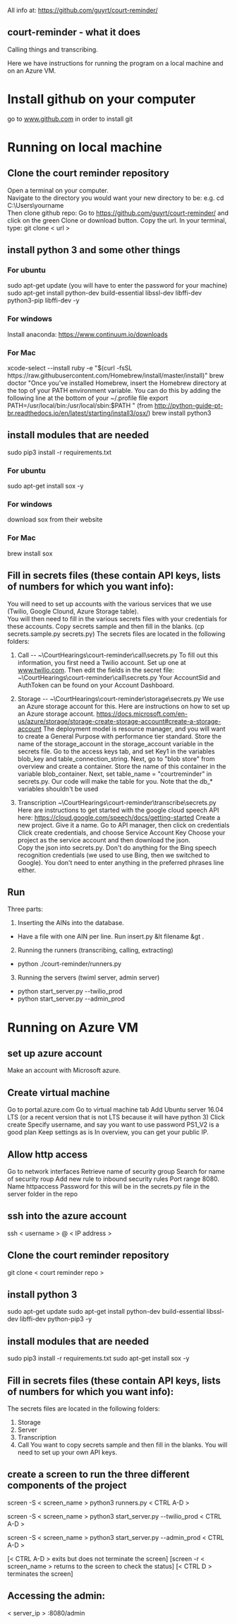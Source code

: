 All info at: https://github.com/guyrt/court-reminder/

## court-reminder - what it does
Calling things and transcribing.  

Here we have instructions for running the program on a local machine and on an Azure VM.

# Install github on your computer
go to www.github.com in order to install git

# Running on local machine 
## Clone the court reminder repository
Open a terminal on your computer.  
Navigate to the directory you would want your new directory to be:
e.g. cd C:\Users\yourname\
Then clone github repo:
Go to https://github.com/guyrt/court-reminder/ and click on the green Clone or download button.  Copy the url. 
In your terminal, type:
git clone &lt; url &gt;

## install python 3 and some other things
### For ubuntu
sudo apt-get update (you will have to enter the password for your machine)
sudo apt-get install python-dev build-essential libssl-dev libffi-dev python3-pip libffi-dev -y
### For windows
Install anaconda: https://www.continuum.io/downloads
### For Mac
xcode-select --install
ruby -e "$(curl -fsSL https://raw.githubusercontent.com/Homebrew/install/master/install)"
brew doctor
"Once you’ve installed Homebrew, insert the Homebrew directory at the top of your PATH environment variable. You can do this by adding the following line at the bottom of your ~/.profile file
export PATH=/usr/local/bin:/usr/local/sbin:$PATH
" (from http://python-guide-pt-br.readthedocs.io/en/latest/starting/install3/osx/)
brew install python3

## install modules that are needed
sudo pip3 install -r requirements.txt
### For ubuntu
sudo apt-get install sox -y
### For windows
download sox from their website
### For Mac
brew install sox

## Fill in secrets files (these contain API keys, lists of numbers for which you want info):
You will need to set up accounts with the various services that we use (Twilio, Google Clound, Azure Storage table).  
You will then need to fill in the various secrets files with your credentials for these accounts.  Copy secrets sample and then fill in the blanks.  (cp secrets.sample.py secrets.py)
The secrets files are located in the following folders:

  1. Call -- ~\CourtHearings\court-reminder\call\secrets.py
  To fill out this information, you first need a Twilio account. Set up one at www.twilio.com.  Then edit the fields in the secret file: ~\CourtHearings\court-reminder\call\secrets.py
  Your AccountSid and AuthToken can be found on your Account Dashboard. 
 
  2. Storage -- ~\CourtHearings\court-reminder\storage\secrets.py
  We use an Azure storage account for this.  Here are instructions on how to set up an Azure storage account. 
  https://docs.microsoft.com/en-us/azure/storage/storage-create-storage-account#create-a-storage-account
  The deployment model is resource manager, and you will want to create a General Purpose with performance tier standard.  Store the name of the storage_account in the storage_account variable in the secrets file.  Go to the access keys tab, and set Key1 in the variables blob_key and table_connection_string.
Next, go to "blob store" from overview and create a container. Store the name of this container in the variable blob_container. 
Next, set table_name = "courtreminder" in secrets.py. Our code will make the table for you. 
Note that the db_* variables shouldn't be used
  
  3. Transcription  ~\CourtHearings\court-reminder\transcribe\secrets.py
  Here are instructions to get started with the google cloud speech API here:
  https://cloud.google.com/speech/docs/getting-started
  Create a new project.  Give it a name. 
  Go to API manager, then click on credentials
  Click create credentials, and choose Service Account Key
  Choose your project as the service account and then download the json.  
  Copy the json into secrets.py. Don't do anything for the Bing speech recognition credentials (we used to use Bing, then we switched to Google).  You don't need to enter anything in the preferred phrases line either.
  
## Run
Three parts:
1. Inserting the AINs into the database.
- Have a file with one AIN per line.  Run insert.py &lt filename &gt .
2. Running the runners (transcribing, calling, extracting)
  - python ./court-reminder/runners.py
3. Running the servers (twiml server, admin server)
  - python start_server.py --twilio_prod
  - python start_server.py --admin_prod

# Running on Azure VM 

## set up azure account
Make an account with Microsoft azure.

## Create virtual machine
Go to portal.azure.com
Go to virtual machine tab
Add Ubuntu server 16.04 LTS (or a recent version that is not LTS because it will have python 3)
Click create
Specify username, and say you want to use password
PS1_V2 is a good plan
Keep settings as is
In overview, you can get your public IP.

## Allow http access
Go to network interfaces
Retrieve name of security group
Search for name of security roup
Add new rule to inbound security rules 
Port range 8080. Name httpaccess
Password for this will be in the secrets.py file in the server folder in the repo

## ssh into the azure account
ssh &lt; username &gt; @ &lt; IP address &gt;

## Clone the court reminder repository
git clone &lt; court reminder repo &gt;

## install python 3   
sudo apt-get update
sudo apt-get install python-dev build-essential libssl-dev libffi-dev python-pip3 -y

## install modules that are needed
sudo pip3 install -r requirements.txt
sudo apt-get install sox -y

## Fill in secrets files (these contain API keys, lists of numbers for which you want info):
The secrets files are located in the following folders:
  1. Storage
  2. Server
  3. Transcription
  4. Call
 You want to copy secrets sample and then fill in the blanks.  You will need to set up your own API keys.

## create a screen to run the three different components of the project
screen -S &lt; screen_name &gt;
python3 runners.py
&lt; CTRL A-D &gt;

screen -S &lt; screen_name &gt;
python3 start_server.py --twilio_prod
&lt; CTRL A-D &gt;

screen -S &lt; screen_name &gt;
python3 start_server.py --admin_prod
&lt; CTRL A-D &gt;

[&lt; CTRL A-D &gt; exits but does not terminate the screen]
[screen -r &lt; screen_name &gt; returns to the screen to check the status]
[&lt; CTRL D &gt; terminates the screen]

## Accessing the admin:
&lt; server_ip &gt; :8080/admin

